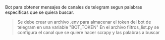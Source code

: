Bot para obtener mensajes de canales de telegram segun palabras especificas que se quiera buscar.
> Se debe crear un archivo .env para almacenar el token del bot de telegram en una variable "BOT_TOKEN"
> En el archivo filtros_list.py se configura el canal que se quiere hacer scrapy y las palabras a buscar
